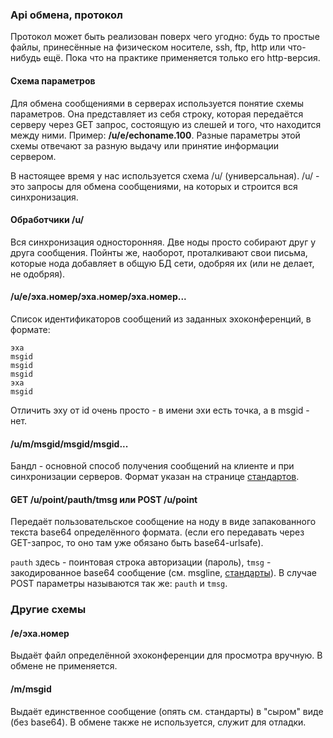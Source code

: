 ### Api обмена, протокол

Протокол может быть реализован поверх чего угодно: будь то простые файлы, принесённые на физическом носителе, ssh, ftp, http или что-нибудь ещё. Пока что на практике применяется только его http-версия.

#### Схема параметров

Для обмена сообщениями в серверах используется понятие схемы параметров. Она представляет из себя строку, которая передаётся серверу через GET запрос, состоящую из слешей и того, что находится между ними. Пример: **/u/e/echoname.100**. Разные параметры этой схемы отвечают за разную выдачу или принятие информации сервером.

В настоящее время у нас используется схема /u/ (универсальная). /u/ - это запросы для обмена сообщениями, на которых и строится вся синхронизация.

#### Обработчики /u/

Вся синхронизация односторонняя. Две ноды просто собирают друг у друга сообщения. Пойнты же, наоборот, проталкивают свои письма, которые нода добавляет в общую БД сети, одобряя их (или не делает, не одобряя).

#### /u/e/эха.номер/эха.номер/эха.номер...

Список идентификаторов сообщений из заданных эхоконференций, в формате:

```
эха
msgid
msgid
msgid
эха
msgid
```

Отличить эху от id очень просто - в имени эхи есть точка, а в msgid - нет.

#### /u/m/msgid/msgid/msgid...

Бандл - основной способ получения сообщений на клиенте и при синхронизации серверов. Формат указан на странице [стандартов](standarts.md).

#### GET /u/point/pauth/tmsg или POST /u/point

Передаёт пользовательское сообщение на ноду в виде запакованного текста base64 определённого формата. (если его передавать через GET-запрос, то оно там уже обязано быть base64-urlsafe).

`pauth` здесь - поинтовая строка авторизации (пароль), `tmsg` - закодированное base64 сообщение (см. msgline, [стандарты](standarts.md)). В случае POST параметры называются так же: `pauth` и `tmsg`.

### Другие схемы
#### /e/эха.номер

Выдаёт файл определённой эхоконференции для просмотра вручную. В обмене не применяется.

#### /m/msgid

Выдаёт единственное сообщение (опять см. стандарты) в "сыром" виде (без base64). В обмене также не используется, служит для отладки.
